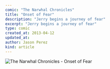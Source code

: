 ```yaml
---
comic: "The Narwhal Chronicles"
title: "Onset of Fear"
description: "Jerry begins a journey of fear"
excerpt: "Jerry begins a journey of fear"
type: comic
created_at: 2013-04-12
updated_at:
author: Jason Perez
kind: article
---
```


<div class="container comic">
	<div class="fourteen columns offset-by-one comic-panels">
		<img src="/images/narwhal-chronicles-onset-of-fear-01.png" alt="The Narwhal Chronicles - Onset of Fear">
	</div>
</div>



